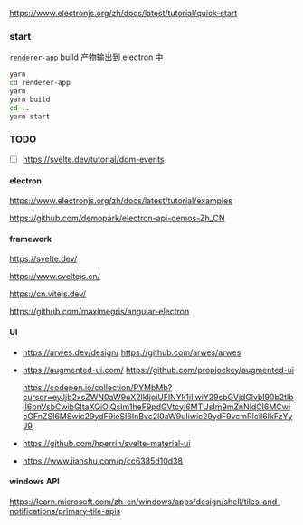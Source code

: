 https://www.electronjs.org/zh/docs/latest/tutorial/quick-start

### start

`renderer-app` build 产物输出到 electron 中

```bash
yarn
cd renderer-app
yarn
yarn build
cd ..
yarn start
```

### TODO

- [ ] https://svelte.dev/tutorial/dom-events

#### electron

https://www.electronjs.org/zh/docs/latest/tutorial/examples

https://github.com/demopark/electron-api-demos-Zh_CN

#### framework

https://svelte.dev/

https://www.sveltejs.cn/

https://cn.vitejs.dev/

https://github.com/maximegris/angular-electron

#### UI

- https://arwes.dev/design/
  https://github.com/arwes/arwes
  
- https://augmented-ui.com/
  https://github.com/propjockey/augmented-ui
  
  https://codepen.io/collection/PYMbMb?cursor=eyJjb2xsZWN0aW9uX2lkIjoiUFlNYk1iIiwiY29sbGVjdGlvbl90b2tlbiI6bnVsbCwibGltaXQiOjQsIm1heF9pdGVtcyI6MTUsIm9mZnNldCI6MCwicGFnZSI6MSwic29ydF9ieSI6InBvc2l0aW9uIiwic29ydF9vcmRlciI6IkFzYyJ9
  
- https://github.com/hperrin/svelte-material-ui

- https://www.jianshu.com/p/cc6385d10d38

#### windows API

https://learn.microsoft.com/zh-cn/windows/apps/design/shell/tiles-and-notifications/primary-tile-apis
